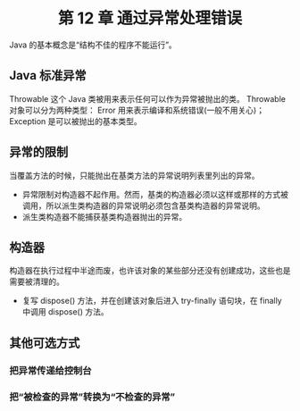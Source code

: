 # <center> 第 12 章 通过异常处理错误 </center>
Java 的基本概念是“结构不佳的程序不能运行”。<br>

## Java 标准异常
Throwable 这个 Java 类被用来表示任何可以作为异常被抛出的类。 Throwable 对象可以分为两种类型： Error 用来表示编译和系统错误(一般不用关心)；Exception 是可以被抛出的基本类型。

## 异常的限制
当覆盖方法的时候，只能抛出在基类方法的异常说明列表里列出的异常。
- 异常限制对构造器不起作用。然而，基类的构造器必须以这样或那样的方式被调用，所以派生类构造器的异常说明必须包含基类构造器的异常说明。
- 派生类构造器不能捕获基类构造器抛出的异常。

## 构造器
构造器在执行过程中半途而废，也许该对象的某些部分还没有创建成功，这些也是需要被清理的。
- 复写 dispose() 方法，并在创建该对象后进入 try-finally 语句块，在 finally 中调用 dispose() 方法。

## 其他可选方式

### 把异常传递给控制台

### 把“被检查的异常”转换为“不检查的异常”